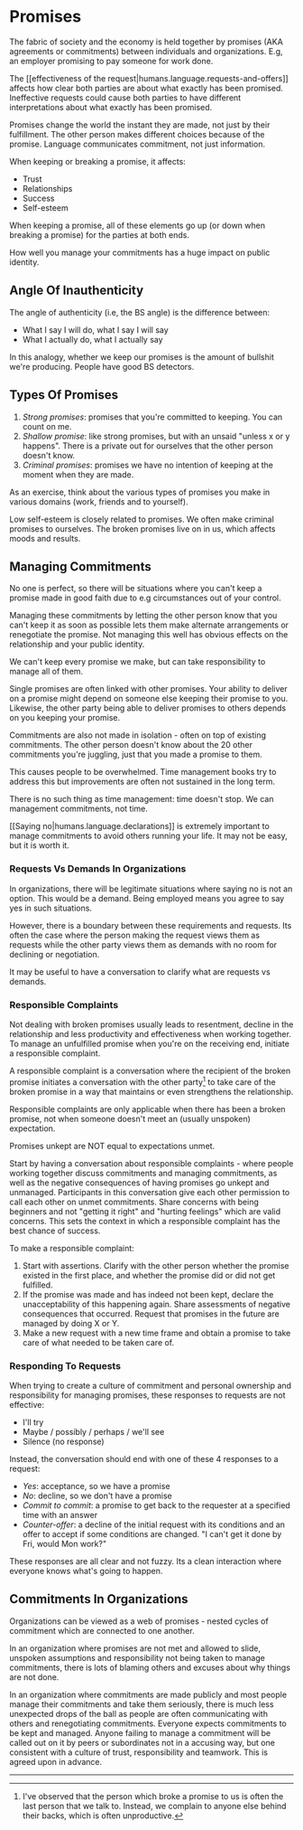 
# Promises

The fabric of society and the economy is held together by promises (AKA agreements or commitments) between individuals and organizations. E.g, an employer promising to pay someone for work done.

The [[effectiveness of the request|humans.language.requests-and-offers]] affects how clear both parties are about what exactly has been promised. Ineffective requests could cause both parties to have different interpretations about what exactly has been promised.

Promises change the world the instant they are made, not just by their fulfillment. The other person makes different choices because of the promise. Language communicates commitment, not just information.

When keeping or breaking a promise, it affects:

- Trust
- Relationships
- Success
- Self-esteem

When keeping a promise, all of these elements go up (or down when breaking a promise) for the parties at both ends.

How well you manage your commitments has a huge impact on public identity.

## Angle Of Inauthenticity

The angle of authenticity (i.e, the BS angle) is the difference between:

- What I say I will do, what I say I will say
- What I actually do, what I actually say

In this analogy, whether we keep our promises is the amount of bullshit we're producing. People have good BS detectors.

## Types Of Promises

1. _Strong promises_: promises that you're committed to keeping. You can count on me.
2. _Shallow promise_: like strong promises, but with an unsaid "unless x or y happens". There is a private out for ourselves that the other person doesn't know.
3. _Criminal promises_: promises we have no intention of keeping at the moment when they are made.

As an exercise, think about the various types of promises you make in various domains (work, friends and to yourself).

Low self-esteem is closely related to promises. We often make criminal promises to ourselves. The broken promises live on in us, which affects moods and results.

## Managing Commitments

No one is perfect, so there will be situations where you can't keep a promise made in good faith due to e.g circumstances out of your control.

Managing these commitments by letting the other person know that you can't keep it as soon as possible lets them make alternate arrangements or renegotiate the promise. Not managing this well has obvious effects on the relationship and your public identity.

We can't keep every promise we make, but can take responsibility to manage all of them.

Single promises are often linked with other promises. Your ability to deliver on a promise might depend on someone else keeping their promise to you. Likewise, the other party being able to deliver promises to others depends on you keeping your promise.

Commitments are also not made in isolation - often on top of existing commitments. The other person doesn't know about the 20 other commitments you're juggling, just that you made a promise to them.

This causes people to be overwhelmed. Time management books try to address this but improvements are often not sustained in the long term.

There is no such thing as time management: time doesn't stop. We can management commitments, not time.

[[Saying no|humans.language.declarations]] is extremely important to manage commitments to avoid others running your life. It may not be easy, but it is worth it.

### Requests Vs Demands In Organizations

In organizations, there will be legitimate situations where saying no is not an option. This would be a demand. Being employed means you agree to say yes in such situations.

However, there is a boundary between these requirements and requests. Its often the case where the person making the request views them as requests while the other party views them as demands with no room for declining or negotiation.

It may be useful to have a conversation to clarify what are requests vs demands.

### Responsible Complaints

Not dealing with broken promises usually leads to resentment, decline in the relationship and less productivity and effectiveness when working together. To manage an unfulfilled promise when you're on the receiving end, initiate a responsible complaint.

A responsible complaint is a conversation where the recipient of the broken promise initiates a conversation with the other party[^1] to take care of the broken promise in a way that maintains or even strengthens the relationship.

Responsible complaints are only applicable when there has been a broken promise, not when someone doesn't meet an (usually unspoken) expectation.

Promises unkept are NOT equal to expectations unmet.

Start by having a conversation about responsible complaints - where people working together discuss commitments and managing commitments, as well as the negative consequences of having promises go unkept and unmanaged. Participants in this conversation give each other permission to call each other on unmet commitments. Share concerns with being beginners and not "getting it right" and "hurting feelings" which are valid concerns. This sets the context in which a responsible complaint has the best chance of success.

To make a responsible complaint:

1. Start with assertions. Clarify with the other person whether the promise existed in the first place, and whether the promise did or did not get fulfilled.
2. If the promise was made and has indeed not been kept, declare the unacceptability of this happening again. Share assessments of negative consequences that occurred. Request that promises in the future are managed by doing X or Y.
3. Make a new request with a new time frame and obtain a promise to take care of what needed to be taken care of.

### Responding To Requests

When trying to create a culture of commitment and personal ownership and responsibility for managing promises, these responses to requests are not effective:

- I'll try
- Maybe / possibly / perhaps / we'll see
- Silence (no response)

Instead, the conversation should end with one of these 4 responses to a request:

- _Yes_: acceptance, so we have a promise
- _No_: decline, so we don't have a promise
- _Commit to commit_: a promise to get back to the requester at a specified time with an answer
- _Counter-offer_: a decline of the initial request with its conditions and an offer to accept if some conditions are changed. "I can't get it done by Fri, would Mon work?"

These responses are all clear and not fuzzy. Its a clean interaction where everyone knows what's going to happen.

## Commitments In Organizations

Organizations can be viewed as a web of promises - nested cycles of commitment which are connected to one another.

In an organization where promises are not met and allowed to slide, unspoken assumptions and responsibility not being taken to manage commitments, there is lots of blaming others and excuses about why things are not done.

In an organization where commitments are made publicly and most people manage their commitments and take them seriously, there is much less unexpected drops of the ball as people are often communicating with others and renegotiating commitments. Everyone expects commitments to be kept and managed. Anyone failing to manage a commitment will be called out on it by peers or subordinates not in a accusing way, but one consistent with a culture of trust, responsibility and teamwork. This is agreed upon in advance.

---

[^1]: I've observed that the person which broke a promise to us is often the last person that we talk to. Instead, we complain to anyone else behind their backs, which is often unproductive.
